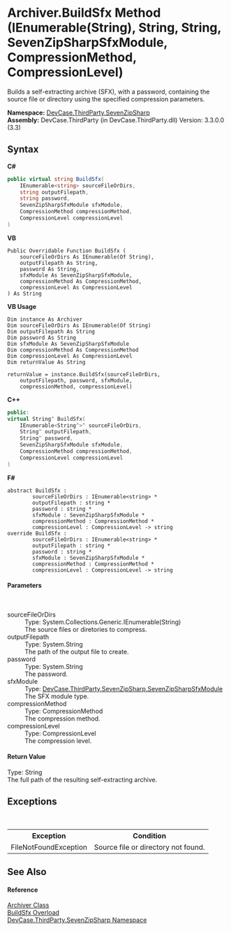 # Archiver.BuildSfx Method (IEnumerable(String), String, String, SevenZipSharpSfxModule, CompressionMethod, CompressionLevel)
 

Builds a self-extracting archive (SFX), with a password, containing the source file or directory using the specified compression parameters.

**Namespace:**&nbsp;<a href="N_DevCase_ThirdParty_SevenZipSharp">DevCase.ThirdParty.SevenZipSharp</a><br />**Assembly:**&nbsp;DevCase.ThirdParty (in DevCase.ThirdParty.dll) Version: 3.3.0.0 (3.3)

## Syntax

**C#**<br />
``` C#
public virtual string BuildSfx(
	IEnumerable<string> sourceFileOrDirs,
	string outputFilepath,
	string password,
	SevenZipSharpSfxModule sfxModule,
	CompressionMethod compressionMethod,
	CompressionLevel compressionLevel
)
```

**VB**<br />
``` VB
Public Overridable Function BuildSfx ( 
	sourceFileOrDirs As IEnumerable(Of String),
	outputFilepath As String,
	password As String,
	sfxModule As SevenZipSharpSfxModule,
	compressionMethod As CompressionMethod,
	compressionLevel As CompressionLevel
) As String
```

**VB Usage**<br />
``` VB Usage
Dim instance As Archiver
Dim sourceFileOrDirs As IEnumerable(Of String)
Dim outputFilepath As String
Dim password As String
Dim sfxModule As SevenZipSharpSfxModule
Dim compressionMethod As CompressionMethod
Dim compressionLevel As CompressionLevel
Dim returnValue As String

returnValue = instance.BuildSfx(sourceFileOrDirs, 
	outputFilepath, password, sfxModule, 
	compressionMethod, compressionLevel)
```

**C++**<br />
``` C++
public:
virtual String^ BuildSfx(
	IEnumerable<String^>^ sourceFileOrDirs, 
	String^ outputFilepath, 
	String^ password, 
	SevenZipSharpSfxModule sfxModule, 
	CompressionMethod compressionMethod, 
	CompressionLevel compressionLevel
)
```

**F#**<br />
``` F#
abstract BuildSfx : 
        sourceFileOrDirs : IEnumerable<string> * 
        outputFilepath : string * 
        password : string * 
        sfxModule : SevenZipSharpSfxModule * 
        compressionMethod : CompressionMethod * 
        compressionLevel : CompressionLevel -> string 
override BuildSfx : 
        sourceFileOrDirs : IEnumerable<string> * 
        outputFilepath : string * 
        password : string * 
        sfxModule : SevenZipSharpSfxModule * 
        compressionMethod : CompressionMethod * 
        compressionLevel : CompressionLevel -> string 
```


#### Parameters
&nbsp;<dl><dt>sourceFileOrDirs</dt><dd>Type: System.Collections.Generic.IEnumerable(String)<br />The source files or diretories to compress.</dd><dt>outputFilepath</dt><dd>Type: System.String<br />The path of the output file to create.</dd><dt>password</dt><dd>Type: System.String<br />The password.</dd><dt>sfxModule</dt><dd>Type: <a href="T_DevCase_ThirdParty_SevenZipSharp_SevenZipSharpSfxModule">DevCase.ThirdParty.SevenZipSharp.SevenZipSharpSfxModule</a><br />The SFX module type.</dd><dt>compressionMethod</dt><dd>Type: CompressionMethod<br />The compression method.</dd><dt>compressionLevel</dt><dd>Type: CompressionLevel<br />The compression level.</dd></dl>

#### Return Value
Type: String<br />The full path of the resulting self-extracting archive.

## Exceptions
&nbsp;<table><tr><th>Exception</th><th>Condition</th></tr><tr><td>FileNotFoundException</td><td>Source file or directory not found.</td></tr></table>

## See Also


#### Reference
<a href="T_DevCase_ThirdParty_SevenZipSharp_Archiver">Archiver Class</a><br /><a href="Overload_DevCase_ThirdParty_SevenZipSharp_Archiver_BuildSfx">BuildSfx Overload</a><br /><a href="N_DevCase_ThirdParty_SevenZipSharp">DevCase.ThirdParty.SevenZipSharp Namespace</a><br />